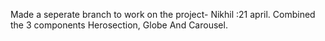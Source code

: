 Made a seperate branch to work on the project- Nikhil :21 april.
Combined the 3 components Herosection, Globe And Carousel.
